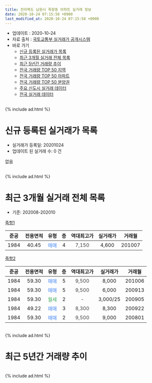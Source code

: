 ```yaml
---
title: 전라북도 남원시 죽항동 아파트 실거래 정보
date: 2020-10-24 07:15:58 +0900
last_modified_at: 2020-10-24 07:15:58 +0900
---
```


* 업데이트 : 2020-10-24
* 자료 출처 : [국토교통부 실거래가 공개시스템](http://rt.molit.go.kr)
* 바로 가기
    * [신규 등록된 실거래가 목록](#신규-등록된-실거래가-목록)
    * [최근 3개월 실거래 전체 목록](#최근-3개월-실거래-전체-목록)
    * [최근 5년간 거래량 추이](#최근-5년간-거래량-추이)
    * [전국 거래량 TOP 50 지역](https://inasie.github.io/apt-trade-info/최근-3개월-전국에서-가장-거래가-많이-발생한-지역)
    * [전국 거래량 TOP 50 아파트](https://inasie.github.io/apt-trade-info/최근-3개월-전국에서-가장-거래가-많이-발생한-아파트)
    * [전국 거래량 TOP 50 분양권](https://inasie.github.io/apt-trade-info/최근-3개월-전국에서-가장-거래가-많이-발생한-분양권)
    * [주요 신도시 실거래 데이터](https://inasie.github.io/apt-trade-info/주요-신도시)
    * [전국 실거래 데이터](https://inasie.github.io/apt-trade-info/전국)
<br>
{% include ad.html %}
<br>

# 신규 등록된 실거래가 목록
* 실거래가 등록일: 20201024
* 업데이트 된 실거래 수: 0 건

없음

<br>
{% include ad.html %}
<br>

# 최근 3개월 실거래 전체 목록
* 기준: 202008-202010


[죽항1](https://search.naver.com/search.naver?query=%EC%A0%84%EB%9D%BC%EB%B6%81%EB%8F%84+%EB%82%A8%EC%9B%90%EC%8B%9C+%EC%A3%BD%ED%95%AD%EB%8F%99+%EC%A3%BD%ED%95%AD1)

|준공|전용면적|유형|층|역대최고가|실거래가|거래월|
|:---:|:---:|:---:|:---:|:---:|:---:|:---:|
|1984|40.45|<span style="color:#4285f3">매매</span>|4|<span style="color:#444444">7,150</span>|4,600|201007|

[죽항2](https://search.naver.com/search.naver?query=%EC%A0%84%EB%9D%BC%EB%B6%81%EB%8F%84+%EB%82%A8%EC%9B%90%EC%8B%9C+%EC%A3%BD%ED%95%AD%EB%8F%99+%EC%A3%BD%ED%95%AD2)

|준공|전용면적|유형|층|역대최고가|실거래가|거래월|
|:---:|:---:|:---:|:---:|:---:|:---:|:---:|
|1984|59.30|<span style="color:#4285f3">매매</span>|5|<span style="color:#444444">9,500</span>|8,000|201006|
|1984|59.30|<span style="color:#4285f3">매매</span>|5|<span style="color:#444444">9,500</span>|6,000|200913|
|1984|59.30|<span style="color:#34a853">월세</span>|2|<span style="color:#444444">-</span>|3,000/25|200905|
|1984|49.22|<span style="color:#4285f3">매매</span>|3|<span style="color:#444444">8,300</span>|8,300|200922|
|1984|59.30|<span style="color:#4285f3">매매</span>|2|<span style="color:#444444">9,500</span>|9,000|200801|


<br>
{% include ad.html %}
<br>

# 최근 5년간 거래량 추이


<div style="width:100%;">
    <canvas id="deal_progress" height="200"></canvas>
</div>

<script>
new Chart(document.getElementById("deal_progress"), {
    type: 'line',
    data: {
        labels: ['201510','201511','201512','201601','201602','201603','201604','201605','201606','201607','201608','201609','201610','201611','201612','201701','201702','201703','201704','201705','201706','201707','201708','201709','201710','201711','201712','201801','201802','201803','201804','201805','201806','201807','201808','201809','201810','201811','201812','201901','201902','201903','201904','201905','201906','201907','201908','201909','201910','201911','201912','202001','202002','202003','202004','202005','202006','202007','202008','202009','202010'],
        datasets: [{
            label: '매매',
            pointRadius: 1,
            data: [0, 6, 6, 1, 5, 1, 6, 2, 1, 12, 0, 7, 1, 5, 0, 1, 6, 5, 6, 8, 6, 3, 6, 2, 7, 7, 5, 1, 2, 5, 0, 1, 1, 1, 0, 4, 3, 1, 0, 1, 0, 1, 0, 4, 4, 1, 0, 1, 1, 0, 1, 2, 1, 2, 3, 5, 8, 5, 1, 2, 2],
            borderColor: "rgba(255, 201, 14, 1)",
            backgroundColor: "rgba(255, 201, 14, 0.5)",
            fill: false,
            lineTension: 0
        },{
            label: '전월세',
            pointRadius: 1,
            data: [3, 0, 2, 3, 4, 4, 1, 0, 0, 0, 0, 3, 0, 2, 0, 1, 1, 2, 2, 1, 1, 1, 1, 0, 0, 0, 1, 0, 1, 0, 0, 0, 0, 2, 1, 0, 1, 1, 2, 0, 1, 1, 2, 1, 0, 0, 1, 0, 0, 0, 1, 0, 1, 1, 0, 1, 1, 0, 0, 1, 0],
            borderColor: "rgba(0, 141, 185, 1)",
            backgroundColor: "rgba(0, 141, 185, 0.5)",
            fill: false,
            lineTension: 0
        }
        ]
    },
    options: {
        responsive: true,
        title: {
            display: false
        },
        tooltips: {
            mode: 'index',
            intersect: false
        },
        hover: {
            mode: 'nearest',
            intersect: true
        },
        scales: {
            xAxes: [{
                display: true,
                scaleLabel: {
                    display: true,
                    labelString: '년/월'
                }
            }],
            yAxes: [{
                display: true,
                ticks: {
                    suggestedMin: 0,
                },
                scaleLabel: {
                    display: true,
                    labelString: '실거래 수'
                }
            }]
        }
    }
});

</script>


<br>
{% include ad.html %}
<br>

